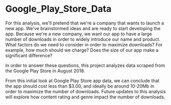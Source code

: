 # Google_Play_Store_Data

For this analysis, we'll pretend that we're a company that wants to launch a new app. We've brainstormed ideas and are ready to start developing the app. Because we're a new company, we want our app to have a large number of downloads in order to widely introduce our name and product. What factors do we need to consider in order to maximize downloads? For example, how much should we charge? Does the size of our app make a significant difference?

In order to answer these questions, this project analyzes data scraped from the Google Play Store in August 2018. 

From this initial look at Google Play Store app data, we can conclude that the app should cost less than \$3.00, and ideally be around 10-20Mb in order to maximize the number of downloads. Future updates to this analysis will explore how content rating and genre impact the number of downloads.

